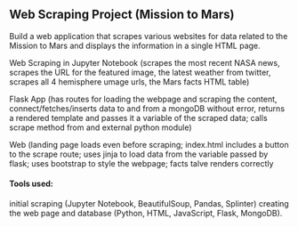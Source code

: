 ## Web Scraping Project (Mission to Mars)

Build a web application that scrapes various websites for data related to the Mission to Mars and displays the information in a single HTML page.

Web Scraping in Jupyter Notebook (scrapes the most recent NASA news, scrapes the URL for the featured image, the latest weather from twitter, scrapes all 4 hemisphere umage urls, the Mars facts HTML table)

Flask App (has routes for loading the webpage and scraping the content, connect/fetches/inserts data to and from a mongoDB without error, returns a rendered template and passes it a variable of the scraped data; calls scrape method from and external python module)

Web (landing page loads even before scraping; index.html includes a button to the scrape route; uses jinja to load data from the variable passed by flask; uses bootstrap to style the webpage; facts talve renders correctly

#### Tools used: 
initial scraping (Jupyter Notebook, BeautifulSoup, Pandas, Splinter)
creating the web page and database (Python, HTML, JavaScript, Flask, MongoDB).




